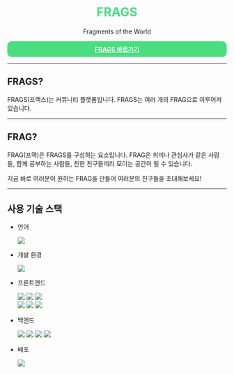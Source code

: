 <h1 style="color: rgb(74 222 128); text-align: center">FRAGS</h1>
<div style="text-align: center">Fragments of the World</div>

<a href="https://frags.site" style="display:block; padding: 8px; background-color: rgb(74 222 128); border-radius: 10px; text-align: center; font-weight: 700; color: #ffffff">FRAGS 바로가기</a>

- - -

<h2 className="text-2xl font-bold text-green-400">FRAGS?</h2>
<p>
FRAGS(프랙스)는 커뮤니티 플랫폼입니다. FRAGS는 여러 개의 FRAG으로
이루어져 있습니다.
</p>

- - -

<h2>FRAG?</h2>
<p>
FRAG(프랙)은 FRAGS를 구성하는 요소입니다. FRAG은 취미나 관심사가
같은 사람들, 함께 공부하는 사람들, 친한 친구들끼리 모이는 공간이 될
수 있습니다.
</p>
<p>
지금 바로 여러분이 원하는 FRAG을 만들어 여러분의 친구들을
초대해보세요!
</p>

- - -

<h2>사용 기술 스택</h2>

- 언어

  <img src="https://img.shields.io/badge/typescript-3178C6?style=for-the-badge&logo=typescript&logoColor=white" />

- 개발 환경

  <img src="https://img.shields.io/badge/webstorm-000000?style=for-the-badge&logo=webstorm&logoColor=white" />

- 프론트엔드

  <img src="https://img.shields.io/badge/react.js-61DAFB?style=for-the-badge&logo=react&logoColor=black"/>
  <img src="https://img.shields.io/badge/next.js-000000?style=for-the-badge&logo=nextdotjs&logoColor=white" />
  <img src="https://img.shields.io/badge/tailwindcss-06B6D4?style=for-the-badge&logo=tailwindcss&logoColor=white"/>
  <br />
  <img src="https://img.shields.io/badge/zustand-997E61?style=for-the-badge"/>
  <img src="https://img.shields.io/badge/reactquery-FF4154?style=for-the-badge&logo=reactquery&logoColor=white"/>
  <img src="https://img.shields.io/badge/reacthookform-EC5990?style=for-the-badge&logo=reacthookform&logoColor=white"/>

- 백엔드

  <img src="https://img.shields.io/badge/next.js-000000?style=for-the-badge&logo=nextdotjs&logoColor=white" />
  <img src="https://img.shields.io/badge/postgresql-4169E1?style=for-the-badge&logo=postgresql&logoColor=white"/>
  <img src="https://img.shields.io/badge/prisma-2D3748?style=for-the-badge&logo=prisma&logoColor=white"/>
  <img src="https://img.shields.io/badge/zod-3E67B1?style=for-the-badge&logo=zod&logoColor=white"/>


- 배포

  <img src="https://img.shields.io/badge/vercel-000000?style=for-the-badge&logo=vercel&logoColor=white"/>


